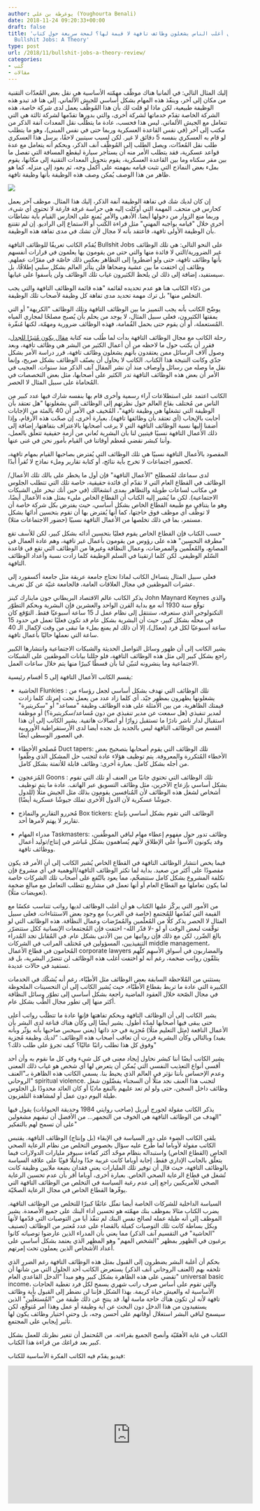 ```yaml
---
author: يوغرطة بن علي (Youghourta Benali)
date: 2018-11-24 09:20:33+00:00
draft: false
title: 'هل يُعقل أن أغلب الناس يشغلون وظائف تافهة لا قيمة لها؟ لمحة سريعة حول كتاب
  Bullshit Jobs: A Theory'
type: post
url: /2018/11/bullshit-jobs-a-theory-review/
categories:
- كُتب
- مقالات
---
```


إليك المثال التالي: في ألمانيا هناك موظّف مهمّته الأساسية هي نقل بعض المُعدّات التقنية من مكان إلى آخر، وينفّذ هذه المهام بشكل أساسي للجيش الألماني. إلى هنا قد تبدو هذه الوظيفة طبيعية، لكن ماذا لو قلت لك بأن هذا المُوظّف يعمل لدى شركة خاصة، هذه الشركة الخاصة تقدّم خدماتها لشركة أخرى، والتي بدورها تقدّمها لشركة ثالثة هي التي تتعامل مع الجيش الألماني. ليس هذا فحسب، عادة ما يتطلّب نقل المعدات آنفة الذكر من مكتب إلى آخر (في نفس القاعدة العسكرية وربما حتى في نفس المبنى)، وهو ما يتطلب لو قام به العسكري بنفسه 5 دقائق لا غير. لكن لسبب سيتبين لاحقًا، يرسل هذا العسكري طلب نقل المُعدّات، ويصل الطلب إلى المُوظّف آنف الذكر، وبحكم أنه يتعامل مع عدة قواعد عسكرية، فقد يتطلب الأمر منه أن يستأجر سيارة ليقطع المسافة التي تفصل ما بين مقر سكناه وما بين القاعدة العسكرية، يقوم بتحويل المعدات التقنية إلى مكانها، يقوم بملء بعض النماذج التي تثبت قيامه بمهمته على أكمل وجه، ثم يعود إلى منزله. كما هو ظاهر من هذا الوصف يُمكن وصف هذه الوظيفة بأنها وظيفة تافهة.




[![](bullshit-jobs.jpg)
](https://www.it-scoop.com/2018/11/bullshit-jobs-a-theory-review/bullshit-jobs/)




إن كان لديك شك في تفاهة الوظيفة آنفة الذكر، إليك هذا المثال. موظف آخر يعمل كحارس في متحف. المهمة التي أوكلت إليه هي حراسة غرفة فارغة لا تحتوي أي شيء، وربما منع الزوار من دخولها أيضا. الأدهى والأمر يُمنع على الحارس القيام بأية نشاطات أخرى خلال "قيامه بواجبه المهني" مثل قراءة الكُتب أو الاستماع إلى الراديو. إن لم تقتنع بأن الوظيفة الأولى تافهة، فأعتقد بأنه لا مجال لأن تشك في مدى تفاهة هذه الوظيفة.




يُقدّم الكاتب تعريفًا للوظائف التافهة Bullshit Jobs على النحو التالي: هي تلك الوظائف غير الضرورية/التي لا فائدة منها والتي حتى من يقومون بها يعلمون في قرارات أنفسهم بأنها وظائف تافهة، حتى ولو اضطروا إلى التظاهر بعكس ذلك خاصّة في مقرّات عملهم. وظائف إن اختفت ما بين عشية وضحاها فلن يتأثر العالم بشكل سلبي إطلاقًا، بل سيستفيد، إضافة إلى ذلك لن يلحظ الكثيرون غياب تلك الوظائف ولن يأسفوا على غيابها.




من ذكاء الكاتب هنا هو عدم تحديده لقائمة "هذه قائمة الوظائف التافهة والتي يجب التخلص منها" بل ترك مهمة تحديد مدى تفاهة كل وظيفة لأصحاب تلك الوظيفة.




يوضّح الكاتب بأنه يجب التمييز ما بين الوظائف التافهة وتلك الوظائف "الكريهة" أو التي يمقتها الكثيرون، فعلى سبيل المثال، لا يوجد من يحلم بأن يُصبح مصلحًا لمجاري المياه المُستعملة، أو أن يقوم حتى بحمل القُمامة، فهذه الوظائف ضرورية ومهمّة، لكنها مُنفّرة.




رحلة الكاتب مع مجال الوظائف التافهة بدأت لما طُلب منه كتابة [مقال يكون مُثيرًا للجدل](https://strikemag.org/bullshit-jobs/)، فقرر أن يكتب حول ما لاحظه من أن أعمال الكثير من البشر هي وظائف تافهة، وبعد وصول آلاف الرسائل ممن يعتقدون بأنهم يشغلون وظائف تافهة، قرر دراسة الأمر بشكل جدّي وكانت النتيجة هذا الكتاب. الكاتب لا يحاول أن يصنّف الوظائف بشكل صريح، وإنما نقل ما وصله من رسائل وأوصاف منذ أن نشر المقال آنف الذكر منذ سنوات. العجيب في الأمر أن بعض هذه الوظائف التافهة تدر الكثير على أصحابها، مثل بعض التخصصات في المُحاماة على سبيل المثال لا الحصر.




الكاتب اعتمد على استطلاعات آراء رسمية وأخرى قام بها بنفسه شارك فيها عدد كبير من الناس من مُختلف بقاع العالم حول نظرتهم إلى الوظائف التي يشغلونها "هل تعتقد بأن الوظيفة التي تشغلها هي وظيفة تافهة"، المُخيف في الأمر أن 40 بالمئة من الإجابات أجابت بالإيجاب (أي تعتقد بأن وظائفها تافهة). بعبارة أخرى، إن صحّت هذه الأرقام، وإذا أضفنا إليها نسبة الوظائف التافهة التي لا يرغب أصحابها بالاعتراف بتفاهتها، إضافة إلى ذلك الأعمال التافهة نسبيًا فيتبين لنا بأن البشرية تُعاني من أزمة حقيقية تتعلّق بالعمل، وأننا كبشر نقضي مُعظم أوقاتنا في القيام بأمور نحن في غنى عنها.




المقصود بالأعمال التافهة نسبيًا هي تلك الوظائف التي يُفترض بصاحبها القيام بمهام تافهة، كحضور اجتماعات لا تخرج بأية نتائج، أو كتابة تقارير وملء نماذج لا تُقرأ أبدًا.




لدى سماعك لمُصطلح "الأعمال التافهة" فإن أول ما يخطر على بالك تلك الأعمال/الوظائف في القطاع العام التي لا تقدّم أي فائدة حقيقية، خاصة تلك التي تتطلب الجلوس في مكاتب لساعات طويلة والتظاهر بمدى انشغالك (في حين أنك تبحر على الشبكات الاجتماعية). لكن ما يُشير إليه الكتاب أن القطاع الخاص مليء بمثل هذه الأعمال أيضًا، وهو ما يتنافى مع طبيعة القطاع الخاص بشكل أساسي، حيث يفترض بكل شركة خاصة أن لا توظّف أي موظف فوق حاجتها، كما أنها يُفترض بها أن تقوم بتحسين أدائها بشكل مستمر، بما في ذلك تخلصها من الأعمال التافهة نسبيًا (حضور الاجتماعات مثلا).




حسب الكتاب فإن القطاع الخاص يقوم فعليًا بتحسين أدائه بشكل كبير، لكن للأسف تقع "مطرقة التحسين" هذه على رؤوس من يقومون بأعمال غير تافهة، وهم عادة العمال في المصانع، والمُعلّمين والممرضات، وعمال النظافة وغيرها من الوظائف التي تقع في قاعدة السّلم الوظيفي. لكن كلما ارتقينا في السلم الوظيفة كلما زادت نسبة وأعداد الوظائف التافهة.




فعلى سبيل المثال يتساءل الكاتب لماذا تحتاج جامعة عريقة مثل جامعة أكسفورد إلى عشرات الموظفين في مجال العلاقات العامة، فالجامعة غنيّة عن كل تعريف.




يذكر الكاتب عالم الاقتصاد البريطاني جون ماينارك كينز John Maynard Keynes والذي توقّع سنة 1930 أنه مع بداية القرن الواحد والعشرين فإن البشرية وبحكم التطوّر التكنولوجي الذي ستعرفه، ستنتقل إلى نظام عمل لـ 15 ساعة أسبوعيًا فقط. التوّقع كان في محلّه بشكل كبير، حيث أن البشرية بشكل عام قد تكون فعليًا تعمل في حدود 15 ساعة أسبوعيًا لكل فرد (معدّل)، إلا أن ذلك لم يمنع بملء ما تبقى من وقت لإكمال الـ 40 ساعة التي نعملها حاليًا بأعمال تافهة.




يشير الكاتب إلى أن ظهور وسائل التواصل الحديثة والشبكات الاجتماعية وانتشارها الكبير راجع بشكل كبير إلى مثل هذه الوظائف التافهة، فلو حللنا بيانات الموظفين على الشبكات الاجتماعية وما ينشرونه لتبيّن لنا بأن قسطًا كبيرًا منها يتم خلال ساعات العمل.




يقسم الكاتب الأعمال التافهة إلى 5 أقسام رئيسية:




- الحاشية Flunkies : تلك الوظائف التي تهدف بشكل أساسي لجعل رؤساء من يشغلونها يظهرون بمظهر جيّد. أي كلما زاد عدد من يعمل تحت إمرتك كلما زادت قيمتك الظاهرية. من بين الأمثلة على هذه الوظائف وظيفة "مساعد" أو "سكريتيرة" لمدير تنفيذي (هل سمعت عن مدير تنفيذي من دون مُساعد/سكريتيرة؟) أو موظفة استقبال لدار ناشر نادرًا ما تستقبل زوارًا أو اتصالات هاتفية. يشير الكاتب إلى أن هذا القسم من الوظائف التافهة ليس بالجديد بل نجده أيضا لدى الأرستقراطية الأوروبية في العصور الوسطى أيضًا.




- مُصلحو الأخطاء Duct tapers: تلك الوظائف التي يقوم أصحابها بتصحيح بعض الأخطاء المُتكررة والمعروفة. يتم توظيف هؤلاء عادة لتجنب حل المشكل الذي وظّفوا من أجله بشكل كامل. بعبارة أخرى: وظائف قابلة للأتمتة بشكل كامل.




- المُزعجون Goons : تلك الوظائف التي تحتوي جانبًا من العنف أو تلك التي تقوم بشكل أساسي بإزعاج الآخرين، مثل وظائف التسويق عبر الهاتف. عادة ما يتم توظيف أشخاص لشغل هذه الوظائف لأن المُنافسين يقومون بذلك مثل الجيش مثلًا (للدول جيوشًا عسكرية لأن الدول الأخرى تملك جيوشًا عسكرية أيضًا).




- مُحررو التقارير والنماذج Box tickers: الوظائف التي تقوم بشكل أساسي بإنتاج تقارير لا يهتم لأمرها أحد.




- مدراء المهام Taskmasters: وظائف تدور حول مفهوم إعطاء مهام لباقي الموظّفين، وقد يكونون الأسوأ على الإطلاق لأنهم يُساهمون بشكل مُباشر في إنتاج/توليد أعمال ووظائف تافهة.




فيما يخص انتشار الوظائف التافهة في القطاع الخاص يُشير الكاتب إلى أن الأمر قد يكون مقصودًا على أكثر من صعيد. بداية لما تكثر الوظائف التافهة/الوهمية في أي مشروع فإن تكلفة المشروع بشكل كامل ستتضخّم، مما يعود بالنّفع على أصحاب تلك الشركات خاصة لما يكون تعاملها مع القطاع العام أو أنها تعمل في مشاريع تتطلب التعامل مع مبالغ ضخمة (تعويضات مثلًا).




من الأمور التي يركّز عليها الكتاب هو أن أغلب الوظائف لديها رواتب تتناسب عكسًا مع القيمة التي تُقدّمها للمُجتمع (خاصة في الغرب) مع وجود بعض الاستثناءات. فعلى سبيل المثال لا الحصر يذكر كلًا من المُعلّمين والمُمرّضات وعمال النظافة. هذه الوظائف التي لو توقّفت لبعض الوقت أو لو -لا قدّر الله- اختفت فإن المُجتمعات الإنسانية ككل ستتضرّر بالغ الضّرر، لكن مع ذلك فإن رواتبها من بين الأدنى بشكل عام. في المُقابل تجد المُدراء التنفيذيين، المسؤولين في مُختلف المراتب في الشركات middle management، المُحامون في قطاع الأعمال corporate lawyers والمضاربون في أسواق الأسهم كلّهم يتلقّون رواتب ضخمة، رغم أنه لو اختفت أغلب هذه الوظائف لن تتضرّر البشرية، بل قد تستفيد في حالات عديدة.




يستثني من المُلاحظة السابقة بعض الوظائف مثل الأطبّاء، رغم أنه يُشكّك في الخدمات الكبيرة التي عادة ما تربط بقطاع الأطبّاء، حيث يُشير الكاتب إلى أن التحسينات الملحوظة في مجال الصّحة خلال العقود الماضية راجعة بشكل أساسي إلى تطوّر وسائل النظافة أكثر منها إلى تطور مجال الطّب بشكل عام.




يشير الكاتب إلى أن الوظائف التافهة وبحكم تفاهتها فإنها عادة ما تتطلّب رواتب أعلى حتى يبقى فيها أصحابها لمدّة أطول. يشير أيضًا إلى وكأن هناك قناعة لدى البشر بأن الأعمال النافعة (مثل التعليم مثلًا) مُجزية في حد ذاتها (يعني سيحس صاحبها بأنه يؤثّر وبأنه يفيد) وبالتالي وكأن البشرية قررت أن تعاقب أصحاب هذه الوظائف: “لديك وظيفة مُجزية وفوق كل هذا تطلب راتبًا عاليًا؟ كيف تجرؤ على طلب ذلك؟"




يشير الكاتب أيضًا أننا كبشر نحاول إيجاد معنى في كل شيء وفي كل ما نقوم به وأن أحد أقسى أنواع التعذيب النفسي التي يُمكن أن يتعرض لها أي شخص هو غياب ذلك المعنى وعدم الإحساس بأننا نؤثر في العالم الذي يحيط بنا. يسمي الكاتب هذه الظاهرة بـ"العنف الروحاني" spiritual violence. لتجنب هذا العنف نجد مثلًا أن السجناء يفضّلون شغل وظائف داخل السجن، حتى ولو لم تعد عليهم بالنفع ماديًا أو كان العائد محدودًا بل الجلوس طيلة اليوم دون عمل أو لمشاهدة التلفزيون.




يذكر الكاتب مقولة لجورج أوريل (صاحب روايتي 1984 وحديقة الحيوانات) يقول فيها "الهدف من الوظائف التافهة هي الخوف من التجمهر… من الأفضل أن تبقيهم مشغولين على أن تسمح لهم بالتفكير"




يلقي الكاتب الضوء على دور السياسة في الإبقاء (بل وإنتاج) الوظائف التافهة. يقتبس الكاتب مقولة لأوباما لما طُرح عليه سؤال بخصوص التخلص من نظام الرعاية الصحي الخاص (القطاع الخاص) واستبداله بنظام موحّد أكثر كفاءة سيوفر مليارات الدولارات فيما يتعلّق بالجانب الإداري فقط. إجابة أوباما كانت غريبة جدًا ودليلًا قويًا على علاقة السياسة بالوظائف التافهة، حيث قال أن توفير تلك المليارات يعني فقدان بضعة ملايين وظيفة كانت تُشغل في قطاع الرعاية الصحي الخاص. بعبارة أخرى، أوباما أقر بأن عدم تحسين الرعاية الصحي للأمريكيين راجع إلى عدم رغبة السياسة في التخلص من الوظائف التافهة التي يوفّرها القطاع الخاص في مجال الرعاية الصحّيّة.




السياسة الداخلية للشركات الخاصة أيضا تمثّل عائقًا كبيرًا للتخلص من الوظائف التافهة. يضرب الكتاب مثالا بموظف بنك مهمّته هو تحسين أداء البنك على جميع الأصعدة. يشير الموظف إلى أنه طيلة عمله لصالح نفس البنك لم تنفّذ أيا من التوصيات التي قدّمها لأنها وبكل بساطة كانت تلك التوصيات كفيلة بالقضاء على عدد مُعتبر من الوظائف (تصنيف "الحاشية" في التقسيم آنف الذكر) مما يعني بأن المدراء الذين عارضوا توصياته كانوا يرغبون في الظهور بمظهر "الشخص المهم" وهو المظهر الذي يعتمد بشكل أساسي على أعداد الأشخاص الذين يعملون تحت إمرتهم.




بحكم أن أغلبة البشر يضطرون إلى القبول بمثل هذه الوظائف التافهة رغم الضرر الذي تلحقه بهم (العنف الروحاني آنف الذكر) يستعرض الكاتب أحد الحلول التي من شأنها أن تقضي على هذه الظاهرة بشكل كبير وهو مبدأ "الدخل القاعدي العام" universal basic income، والتي تقوم على أساس صرف راتب شهري يسمح لكل فرد تغطية الحاجات الأساسية له والعيش حياة كريمة. بهذا الشكل فإننا لن نضطر إلى القبول بأية وظائف تافهة لأنه لن تكون هناك حاجة ماسة لها. قد ينتج عن ذلك طبقة من "المُستغلّين" الذين يستفيدون من هذا الدخل دون البحث عن أية وظيفة أو عمل وهذا أمر مُتوقّع، لكن سيسمح لباقي البشر استغلال أوقاتهم على أحسن وجه، بل وحتى اختيار وظائف يكون لها تأثير إيجابي على المجتمع.




الكتاب في غاية الأهمّيّة وأنصح الجميع بقراءته. من المُحتمل أن تتغير نظرتك للعمل بشكل كبير بعد فراغك من قراءة هذا الكتاب.




فيديو يقدّم فيه الكاتب الفكرة الأساسية للكتاب:




<iframe src="https://www.youtube.com/embed/kehnIQ41y2o" allowfullscreen="allowfullscreen" height="315" frameborder="0" width="560"></iframe>
